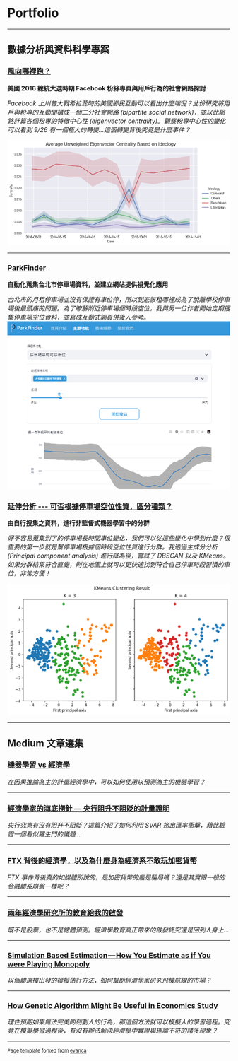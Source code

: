 # Portfolio

<style>
  section img{
    margin-top: 30px;
    display: block;
    max-width: 90%;
  }
</style>


---

## 數據分析與資料科學專案

### [風向哪裡跑？](/Projects/US%20Election%202016.html)

**美國 2016 總統大選時期 Facebook 粉絲專頁與用戶行為的社會網路探討**

*Facebook 上川普大戰希拉蕊時的美國鄉民互動可以看出什麼端倪？此份研究將用戶與粉專的互動間構成一個二分社會網路 (bipartite social network)，並以此網路計算各個粉專的特徵中心性 (eigenvector centrality)。觀察粉專中心性的變化可以看到 9/26 有一個極大的轉變...這個轉變背後究竟是什麼事件？*

<img src="images/us_election_banner.png"/>

---
### [ParkFinder](https://parkfinder.streamlit.app/)

**自動化蒐集台北市停車場資料，並建立網站提供視覺化應用**

*台北市的月租停車場並沒有保證有車位停，所以到底該租哪裡成為了脫離學校停車場後最頭痛的問題。為了瞭解附近停車場個時段空位，我與另一位作者開始定期搜集停車場空位資料，並寫成互動式網頁供後人參考。*
<img src="images/demo_web.png"/>

### [延伸分析 --- 可否根據停車場空位性質，區分種類？](/Projects/classify_park.html)

**由自行搜集之資料，進行非監督式機器學習中的分群**

*好不容易蒐集到了的停車場長時間車位變化，我們可以從這些變化中學到什麼？很重要的第一步就是幫停車場根據個時段空位性質進行分群。我透過主成分分析 (Principal component analysis) 進行降為後，嘗試了 DBSCAN 以及 KMeans。如果分群結果符合直覺，則在地圖上就可以更快速找到符合自己停車時段習慣的車位，非常方便！*

<img src="images/parking_cluster_demo.png">
    
---

## Medium 文章選集

### [機器學習 vs 經濟學](https://medium.com/@ted21019/機器學習-vs-經濟學-3ec7068556cc)

*在因果推論為主的計量經濟學中，可以如何使用以預測為主的機器學習？*

---
### [經濟學家的海底撈針 — 央行阻升不阻貶的計量證明](https://ted21019.medium.com/經濟學家的海底撈針-央行阻升不阻貶的計量證明-e16eda02942d)

*央行究竟有沒有阻升不阻貶？這篇介紹了如何利用 SVAR 撈出匯率衝擊，藉此驗證一個看似羅生門的議題...*

---
### [FTX 背後的經濟學，以及為什麼身為經濟系不敢玩加密貨幣](https://medium.com/@ted21019/ftx-背後的經濟學-以及為什麼身為經濟系不敢玩加密貨幣-7bbed86d496f)

*FTX 事件背後真的如媒體所說的，是加密貨幣的龐是騙局嗎？還是其實跟一般的金融體系崩盤一樣呢？*

---
### [兩年經濟學研究所的教育給我的啟發](https://medium.com/@ted21019/兩年經濟學研究所的教育給我的啟發-441cf10f277a)

*既不是股票，也不是總體預測。經濟學教育真正帶來的啟發終究還是回到人身上...*

---
### [Simulation Based Estimation — How You Estimate as if You were Playing Monopoly](https://medium.com/@ted21019/simulation-based-estimation-how-you-estimate-as-if-you-were-playing-monopoly-bcfc6f3aba65)

*以個體選擇出發的模擬估計方法，如何幫助經濟學家研究飛機航線的市場？*

---
### [How Genetic Algorithm Might Be Useful in Economics Study](https://medium.com/@ted21019/how-genetic-algorithm-might-be-useful-in-economics-study-25f761a3446a)

*理性預期如果無法完美的刻劃人的行為，那這個方法就可以模擬人的學習過程。究竟在模擬學習過程後，有沒有辦法解決經濟學中實證與理論不符的諸多現象？*

---
<p style="font-size:11px">Page template forked from <a href="https://github.com/evanca/quick-portfolio">evanca</a></p>
<!-- Remove above link if you don't want to attibute -->
